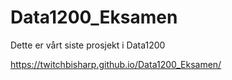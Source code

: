 # Data1200_Eksamen
Dette er vårt siste prosjekt i Data1200

https://twitchbisharp.github.io/Data1200_Eksamen/
